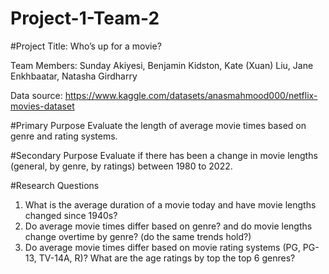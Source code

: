 # Project-1-Team-2

#Project Title: Who’s up for a movie?

Team Members: Sunday Akiyesi, Benjamin Kidston, Kate (Xuan) Liu, Jane Enkhbaatar, Natasha Girdharry 

Data source: https://www.kaggle.com/datasets/anasmahmood000/netflix-movies-dataset

#Primary Purpose
Evaluate the length of average movie times based on genre and rating systems. 

#Secondary Purpose
Evaluate if there has been a change in movie lengths (general, by genre, by ratings) between 1980 to 2022.

#Research Questions
1. What is the average duration of a movie today and have movie lengths changed since 1940s? 
2. Do average movie times differ based on genre? and do movie lengths change overtime by genre? (do the same trends hold?) 
3. Do average movie times differ based on movie rating systems (PG, PG-13, TV-14A, R)? What are the age ratings by top the top 6 genres? 

